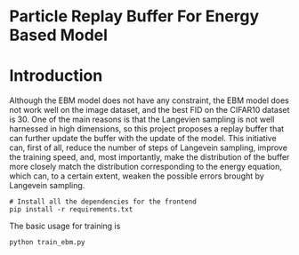 Particle Replay Buffer For Energy Based Model
=======
# Introduction 
Although the EBM model does not have any constraint, the EBM model does not work well on the image dataset, and the best FID on the CIFAR10 dataset is 30. One of the main reasons is that the Langevien sampling is not well harnessed in high dimensions, so this project proposes a replay buffer that can further update the buffer with the update of the model. This initiative can, first of all, reduce the number of steps of Langevein sampling, improve the training speed, and, most importantly, make the distribution of the buffer more closely match the distribution corresponding to the energy equation, which can, to a certain extent, weaken the possible errors brought by Langevein sampling.

```shell
# Install all the dependencies for the frontend
pip install -r requirements.txt
```

The basic usage for training is
```sh
python train_ebm.py
```
